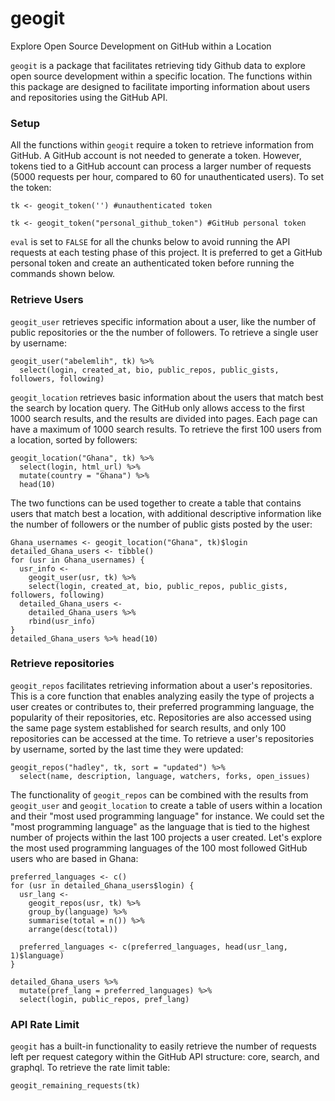 # geogit
Explore Open Source Development on GitHub within a Location

`geogit` is a package that facilitates retrieving tidy Github data to explore open source development within a specific location. The functions within this package are designed to facilitate importing information about users and repositories using the GitHub API.

### Setup

All the functions within `geogit` require a token to retrieve information from GitHub. A GitHub account is not needed to generate a token. However, tokens tied to a GitHub account can process a larger number of requests (5000 requests per hour, compared to 60 for unauthenticated users). To set the token:

```{r}
tk <- geogit_token('') #unauthenticated token
```

```{r, eval=FALSE}
tk <- geogit_token("personal_github_token") #GitHub personal token
```

`eval` is set to `FALSE` for all the chunks below to avoid running the API requests at each testing phase of this project. It is preferred to get a GitHub personal token and create an authenticated token before running the commands shown below.

### Retrieve Users

`geogit_user` retrieves specific information about a user, like the number of public repositories or the the number of followers. To retrieve a single user by username:

```{r, eval=FALSE}
geogit_user("abelemlih", tk) %>% 
  select(login, created_at, bio, public_repos, public_gists, followers, following)
```

`geogit_location` retrieves basic information about the users that match best the search by location query. The GitHub only allows access to the first 1000 search results, and the results are divided into pages. Each page can have a maximum of 1000 search results. To retrieve the first 100 users from a location, sorted by followers:

```{r, eval=FALSE}
geogit_location("Ghana", tk) %>% 
  select(login, html_url) %>%
  mutate(country = "Ghana") %>%
  head(10)
```

The two functions can be used together to create a table that contains users that match best a location, with additional descriptive information like the number of followers or the number of public gists posted by the user:

```{r, eval=FALSE}
Ghana_usernames <- geogit_location("Ghana", tk)$login
detailed_Ghana_users <- tibble()
for (usr in Ghana_usernames) {
  usr_info <- 
    geogit_user(usr, tk) %>% 
    select(login, created_at, bio, public_repos, public_gists, followers, following)
  detailed_Ghana_users <- 
    detailed_Ghana_users %>% 
    rbind(usr_info)
}
detailed_Ghana_users %>% head(10)
```

### Retrieve repositories

`geogit_repos` facilitates retrieving information about a user's repositories. This is a core function that enables analyzing easily the type of projects a user creates or contributes to, their preferred programming language, the popularity of their repositories, etc. Repositories are also accessed using the same page system established for search results, and only 100 repositories can be accessed at the time. To retrieve a user's repositories by username, sorted by the last time they were updated:

```{r, eval=FALSE}
geogit_repos("hadley", tk, sort = "updated") %>%
  select(name, description, language, watchers, forks, open_issues)
```

The functionality of `geogit_repos` can be combined with the results from `geogit_user` and `geogit_location` to create a table of users within a location and their "most used programming language" for instance. We could set the "most programming language" as the language that is tied to the highest number of projects within the last 100 projects a user created. Let's explore the most used programming languages of the 100 most followed GitHub users who are based in Ghana:

```{r, eval = FALSE}
preferred_languages <- c()
for (usr in detailed_Ghana_users$login) {
  usr_lang <- 
    geogit_repos(usr, tk) %>%
    group_by(language) %>%
    summarise(total = n()) %>%
    arrange(desc(total))
  
  preferred_languages <- c(preferred_languages, head(usr_lang, 1)$language)
}

detailed_Ghana_users %>% 
  mutate(pref_lang = preferred_languages) %>%
  select(login, public_repos, pref_lang)
```

### API Rate Limit

`geogit` has a built-in functionality to easily retrieve the number of requests left per request category within the GitHub API structure: core, search, and graphql. To retrieve the rate limit table:

```{r}
geogit_remaining_requests(tk)
```

